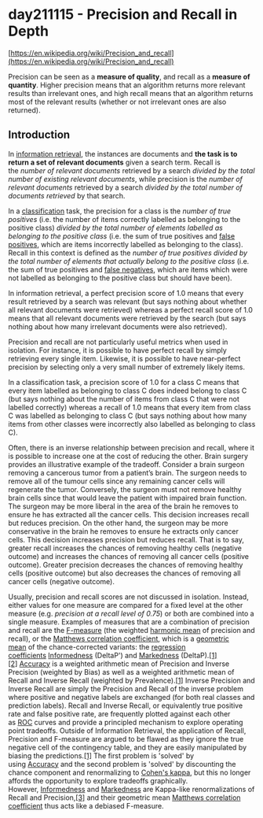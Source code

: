 # day211115 - Precision and Recall in Depth

[https://en.wikipedia.org/wiki/Precision_and_recall](https://en.wikipedia.org/wiki/Precision_and_recall)

Precision can be seen as a **measure of quality**, and recall as a **measure of quantity**. Higher precision means that an algorithm returns more relevant results than irrelevant ones, and high recall means that an algorithm returns most of the relevant results (whether or not irrelevant ones are also returned).

## Introduction

In [information retrieval](https://en.wikipedia.org/wiki/Information_retrieval), the instances are documents and **the task is to return a set of relevant documents** given a search term. Recall is the *number of relevant documents* retrieved by a search *divided by the total number of existing relevant documents*, while precision is the *number of relevant documents* retrieved by a search *divided by the total number of documents retrieved* by that search.

In a [classification](https://en.wikipedia.org/wiki/Classification_(machine_learning)) task, the precision for a class is the *number of true positives* (i.e. the number of items correctly labelled as belonging to the positive class) *divided by the total number of elements labelled as belonging to the positive class* (i.e. the sum of true positives and [false positives](https://en.wikipedia.org/wiki/Type_I_and_type_II_errors), which are items incorrectly labelled as belonging to the class). Recall in this context is defined as the *number of true positives divided by the total number of elements that actually belong to the positive class* (i.e. the sum of true positives and [false negatives](https://en.wikipedia.org/wiki/Type_I_and_type_II_errors), which are items which were not labelled as belonging to the positive class but should have been).

In information retrieval, a perfect precision score of 1.0 means that every result retrieved by a search was relevant (but says nothing about whether all relevant documents were retrieved) whereas a perfect recall score of 1.0 means that all relevant documents were retrieved by the search (but says nothing about how many irrelevant documents were also retrieved).

Precision and recall are not particularly useful metrics when used in isolation. For instance, it is possible to have perfect recall by simply retrieving every single item. Likewise, it is possible to have near-perfect precision by selecting only a very small number of extremely likely items.

In a classification task, a precision score of 1.0 for a class C means that every item labelled as belonging to class C does indeed belong to class C (but says nothing about the number of items from class C that were not labelled correctly) whereas a recall of 1.0 means that every item from class C was labelled as belonging to class C (but says nothing about how many items from other classes were incorrectly also labelled as belonging to class C).

Often, there is an inverse relationship between precision and recall, where it is possible to increase one at the cost of reducing the other. Brain surgery provides an illustrative example of the tradeoff. Consider a brain surgeon removing a cancerous tumor from a patient’s brain. The surgeon needs to remove all of the tumour cells since any remaining cancer cells will regenerate the tumor. Conversely, the surgeon must not remove healthy brain cells since that would leave the patient with impaired brain function. The surgeon may be more liberal in the area of the brain he removes to ensure he has extracted all the cancer cells. This decision increases recall but reduces precision. On the other hand, the surgeon may be more conservative in the brain he removes to ensure he extracts only cancer cells. This decision increases precision but reduces recall. That is to say, greater recall increases the chances of removing healthy cells (negative outcome) and increases the chances of removing all cancer cells (positive outcome). Greater precision decreases the chances of removing healthy cells (positive outcome) but also decreases the chances of removing all cancer cells (negative outcome).

Usually, precision and recall scores are not discussed in isolation. Instead, either values for one measure are compared for a fixed level at the other measure (e.g. *precision at a recall level of 0.75*) or both are combined into a single measure. Examples of measures that are a combination of precision and recall are the [F-measure](https://en.wikipedia.org/wiki/Precision_and_recall#F-measure) (the weighted [harmonic mean](https://en.wikipedia.org/wiki/Harmonic_mean) of precision and recall), or the [Matthews correlation coefficient](https://en.wikipedia.org/wiki/Matthews_correlation_coefficient), which is a [geometric mean](https://en.wikipedia.org/wiki/Geometric_mean) of the chance-corrected variants: the [regression coefficients](https://en.wikipedia.org/wiki/Regression_coefficient) [Informedness](https://en.wikipedia.org/wiki/Informedness) (DeltaP') and [Markedness](https://en.wikipedia.org/wiki/Markedness) (DeltaP).[[1]](https://en.wikipedia.org/wiki/Precision_and_recall#cite_note-Powers2011-1)[[2]](https://en.wikipedia.org/wiki/Precision_and_recall#cite_note-2) [Accuracy](https://en.wikipedia.org/wiki/Accuracy_(binary_classification)) is a weighted arithmetic mean of Precision and Inverse Precision (weighted by Bias) as well as a weighted arithmetic mean of Recall and Inverse Recall (weighted by Prevalence).[[1]](https://en.wikipedia.org/wiki/Precision_and_recall#cite_note-Powers2011-1) Inverse Precision and Inverse Recall are simply the Precision and Recall of the inverse problem where positive and negative labels are exchanged (for both real classes and prediction labels). Recall and Inverse Recall, or equivalently true positive rate and false positive rate, are frequently plotted against each other as [ROC](https://en.wikipedia.org/wiki/Receiver_operating_characteristic) curves and provide a principled mechanism to explore operating point tradeoffs. Outside of Information Retrieval, the application of Recall, Precision and F-measure are argued to be flawed as they ignore the true negative cell of the contingency table, and they are easily manipulated by biasing the predictions.[[1]](https://en.wikipedia.org/wiki/Precision_and_recall#cite_note-Powers2011-1) The first problem is 'solved' by using [Accuracy](https://en.wikipedia.org/wiki/Accuracy_(binary_classification)) and the second problem is 'solved' by discounting the chance component and renormalizing to [Cohen's kappa](https://en.wikipedia.org/wiki/Cohen%27s_kappa), but this no longer affords the opportunity to explore tradeoffs graphically. However, [Informedness](https://en.wikipedia.org/wiki/Informedness) and [Markedness](https://en.wikipedia.org/wiki/Markedness) are Kappa-like renormalizations of Recall and Precision,[[3]](https://en.wikipedia.org/wiki/Precision_and_recall#cite_note-3) and their geometric mean [Matthews correlation coefficient](https://en.wikipedia.org/wiki/Matthews_correlation_coefficient) thus acts like a debiased F-measure.
